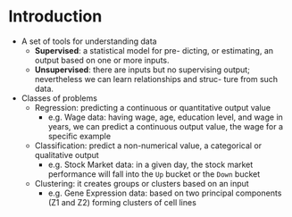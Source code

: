 # Introduction

- A set of tools for understanding data
  - **Supervised**: a statistical model for pre- dicting, or estimating, an output based on one or more inputs.
  - **Unsupervised**: there are inputs but no supervising output; nevertheless we can learn relationships and struc- ture from such data.
- Classes of problems
  - Regression: predicting a continuous or quantitative output value
    - e.g. Wage data: having wage, age, education level, and wage in years, we can predict a continuous output value, the wage for a specific example
  - Classification: predict a non-numerical value, a categorical or qualitative output
    - e.g. Stock Market data: in a given day, the stock market performance will fall into the `Up` bucket or the `Down` bucket
  - Clustering: it creates groups or clusters based on an input
    - e.g. Gene Expression data: based on two principal components (Z1 and Z2) forming clusters of cell lines
